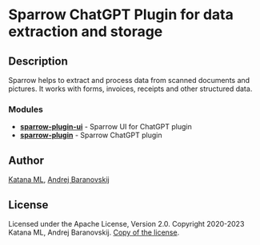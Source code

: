 # Sparrow ChatGPT Plugin for data extraction and storage

## Description

Sparrow helps to extract and process data from scanned documents and pictures. It works with forms, invoices, receipts and other structured data.

### Modules

* **[sparrow-plugin-ui](https://github.com/katanaml/sparrow/tree/main/sparrow-plugin-ui)** - Sparrow UI for ChatGPT plugin
* **[sparrow-plugin](https://github.com/katanaml/sparrow/tree/main/sparrow-plugin)** - Sparrow ChatGPT plugin

## Author

[Katana ML](https://katanaml.io), [Andrej Baranovskij](https://github.com/abaranovskis-redsamurai)

## License

Licensed under the Apache License, Version 2.0. Copyright 2020-2023 Katana ML, Andrej Baranovskij. [Copy of the license](https://github.com/katanaml/sparrow-chatgpt-plugin/blob/main/LICENSE).
